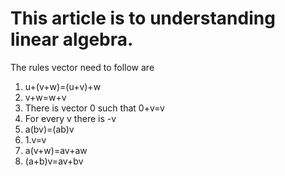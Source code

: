 # This article is to understanding linear algebra.

The rules vector need to follow are
1. u+(v+w)=(u+v)+w 
2. v+w=w+v
3. There is vector 0 such that 0+v=v
4. For every v there is -v
5. a(bv)=(ab)v
6. 1.v=v
7. a(v+w)=av+aw
8. (a+b)v=av+bv

